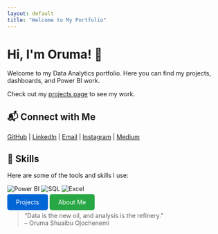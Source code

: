 ```yaml
---
layout: default
title: "Welcome to My Portfolio"
---
```


# Hi, I'm Oruma! 👋

Welcome to my Data Analytics portfolio. Here you can find my projects, dashboards, and Power BI work.

Check out my [projects page](Project.md) to see my work.
## 📬 Connect with Me
[GitHub](https://github.com/orumaa) | [LinkedIn](https://www.linkedin.com/in/shuaibu-oruma-529192138/) | [Email](mailto:orumashuaib@gmail.com) | [Instagram](https://www.instagram.com/chenemi___/?next=%2F&hl=en) | [Medium](https://medium.com/@orumashuaib)

## 💼 Skills
Here are some of the tools and skills I use:

![Power BI](https://img.shields.io/badge/Power%20BI-F2C80F?style=for-the-badge&logo=power-bi&logoColor=white)
![SQL](https://img.shields.io/badge/SQL-4479A1?style=for-the-badge&logo=sql&logoColor=white)
![Excel](https://img.shields.io/badge/Excel-217346?style=for-the-badge&logo=microsoft-excel&logoColor=white)

<a href="/projects.md/" style="text-decoration:none; background-color:#0366d6; color:white; padding:10px 20px; border-radius:5px;">Projects</a>
<a href="/about.md/" style="text-decoration:none; background-color:#28a745; color:white; padding:10px 20px; border-radius:5px;">About Me</a>

> “Data is the new oil, and analysis is the refinery.”  
> – Oruma Shuaibu Ojochenemi

